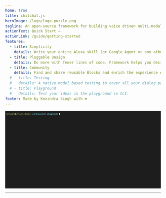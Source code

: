 ```yaml
---
home: true
title: chitchat.js
heroImage: /logo/logo-puzzle.png
tagline: An open-source framework for building voice driven multi-modal user interfaces easily.
actionText: Quick Start →
actionLink: /guide/getting-started
features:
  - title: Simplicity
    details: Write your entire Alexa skill (or Google Agent or any other chatbot) using Typescript or Javascript in a declarative style. Build on what you know already.
  - title: Pluggable Design
    details: Do more with fewer lines of code. Framework helps you design your experience using Blocks.
  - title: Community
    details: Find and share reusable Blocks and enrich the experience even further.
  # - title: Testing
  #   details: A native model based testing to cover all your dialog paths with significantly less lines of code.
  # - title: Playground
  #   details: Test your ideas in the playground in CLI.
footer: Made by Kevindra Singh with ❤️
---
```


<style >
.column {
  float: left;
  width: 50%;
}

/* Clear floats after the columns */
.row:after {
  content: "";
  display: table;
  clear: both;
}
</style>

<img src="./images/gifs/create-project.gif" alt="Demo GIF" style="display: block;  margin-left: auto;  margin-right: auto;">

---
